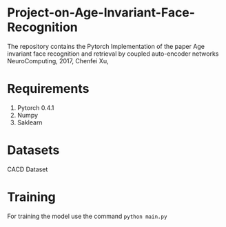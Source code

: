 # Project-on-Age-Invariant-Face-Recognition
The repository contains the Pytorch Implementation of the paper Age invariant face recognition and retrieval by coupled auto-encoder networks NeuroComputing, 2017, Chenfei Xu, 

# Requirements
1. Pytorch 0.4.1
2. Numpy
3. Saklearn

# Datasets
CACD Dataset

# Training
For training the model use the command ```python main.py```
